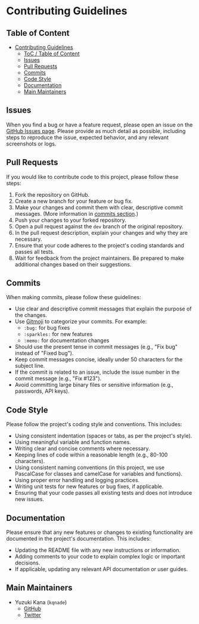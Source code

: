 # Contributing Guidelines

## Table of Content

- [Contributing Guidelines](#contributing-guidelines)
  - [ToC / Table of Content](#toc--table-of-content)
  - [Issues](#issues)
  - [Pull Requests](#pull-requests)
  - [Commits](#commits)
  - [Code Style](#code-style)
  - [Documentation](#documentation)
  - [Main Maintainers](#main-maintainers)

## Issues

When you find a bug or have a feature request, please open an issue on the [GitHub Issues page](https://github.com/kqnade/vrc-auto-exif/issues).
Please provide as much detail as possible, including steps to reproduce the issue, expected behavior, and any relevant screenshots or logs.

## Pull Requests

If you would like to contribute code to this project, please follow these steps:
1. Fork the repository on GitHub.
2. Create a new branch for your feature or bug fix.
3. Make your changes and commit them with clear, descriptive commit messages. (More information in [commits section](#commits).)
4. Push your changes to your forked repository.
5. Open a pull request against the `dev` branch of the original repository.
6. In the pull request description, explain your changes and why they are necessary.
7. Ensure that your code adheres to the project's coding standards and passes all tests.
8. Wait for feedback from the project maintainers. Be prepared to make additional changes based on their suggestions.

## Commits

When making commits, please follow these guidelines:
- Use clear and descriptive commit messages that explain the purpose of the changes.
- Use [Gitmoji](https://gitmoji.dev/) to categorize your commits. For example:
  - `:bug:` for bug fixes
  - `:sparkles:` for new features
  - `:memo:` for documentation changes
- Should use the present tense in commit messages (e.g., "Fix bug" instead of "Fixed bug").
- Keep commit messages concise, ideally under 50 characters for the subject line.
- If the commit is related to an issue, include the issue number in the commit message (e.g., "Fix #123").
- Avoid committing large binary files or sensitive information (e.g., passwords, API keys).

## Code Style

Please follow the project's coding style and conventions. This includes:
- Using consistent indentation (spaces or tabs, as per the project's style).
- Using meaningful variable and function names.
- Writing clear and concise comments where necessary.
- Keeping lines of code within a reasonable length (e.g., 80-100 characters).
- Using consistent naming conventions (in this project, we use PascalCase for classes and camelCase for variables and functions).
- Using proper error handling and logging practices.
- Writing unit tests for new features or bug fixes, if applicable.
- Ensuring that your code passes all existing tests and does not introduce new issues.

## Documentation

Please ensure that any new features or changes to existing functionality are documented in the project's documentation. This includes:
- Updating the README file with any new instructions or information.
- Adding comments to your code to explain complex logic or important decisions.
- If applicable, updating any relevant API documentation or user guides.

## Main Maintainers

- Yuzuki Kana (`kqnade`)
  - [GitHub](https://github.com/kqnade)
  - [Twitter](https://twitter.com/k4na_de)